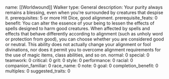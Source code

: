 name: [[Worldwound]] Walker
type: General
description: Your purity always remains a blessing, even when you're surrounded by creatures that despise it.
prerequisites: 5 or more Hit Dice, good alignment.
prerequisite_feats: 0
benefit: You can alter the essence of your being to lessen the effects of spells designed to harm good creatures. When affected by spells and effects that behave differently according to alignment (such as unholy word or protection from good), you can choose whether you are considered good or neutral. This ability does not actually change your alignment or fool divinations, nor does it permit you to overcome alignment requirements for the use of magic items, class abilities, and so on.
normal: 0
special: 0
teamwork: 0
critical: 0
grit: 0
style: 0
performance: 0
racial: 0
companion_familiar: 0
race_name: 0
note: 0
goal: 0
completion_benefit: 0
multiples: 0
suggested_traits: 0
